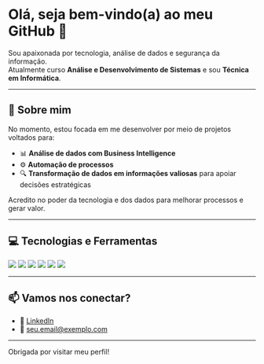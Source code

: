 # Olá, seja bem-vindo(a) ao meu GitHub 👋

Sou apaixonada por tecnologia, análise de dados e segurança da informação.  
Atualmente curso **Análise e Desenvolvimento de Sistemas** e sou **Técnica em Informática**.

---

## 🧩 Sobre mim

No momento, estou focada em me desenvolver por meio de projetos voltados para:

- 📊 **Análise de dados com Business Intelligence**
- ⚙️ **Automação de processos**
- 🔍 **Transformação de dados em informações valiosas** para apoiar decisões estratégicas

Acredito no poder da tecnologia e dos dados para melhorar processos e gerar valor.

---

## 💻 Tecnologias e Ferramentas

<p>
  <img src="https://img.shields.io/badge/Power%20BI-F2C811?style=for-the-badge&logo=powerbi&logoColor=black"/>
  <img src="https://img.shields.io/badge/Python-3776AB?style=for-the-badge&logo=python&logoColor=white"/>
  <img src="https://img.shields.io/badge/SQL-4479A1?style=for-the-badge&logo=postgresql&logoColor=white"/>
  <img src="https://img.shields.io/badge/Excel-217346?style=for-the-badge&logo=microsoft-excel&logoColor=white"/>
  <img src="https://img.shields.io/badge/Git-F05032?style=for-the-badge&logo=git&logoColor=white"/>
  <img src="https://img.shields.io/badge/GitHub-181717?style=for-the-badge&logo=github&logoColor=white"/>
</p>

---

## 📫 Vamos nos conectar?

- 💼 [LinkedIn](https://www.linkedin.com/in/seu-usuario)
- 📧 seu.email@exemplo.com

---

Obrigada por visitar meu perfil!
